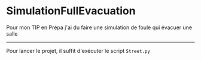 # SimulationFullEvacuation
Pour mon TIP en Prépa j'ai du faire une simulation de foule qui évacuer une salle

---

Pour lancer le projet, il suffit d'exécuter le script `Street.py`
